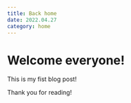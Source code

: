 ```yaml
---
title: Back home
date: 2022.04.27
category: home
---
```


# Welcome everyone!

This is my fist blog post!

Thank you for reading!
